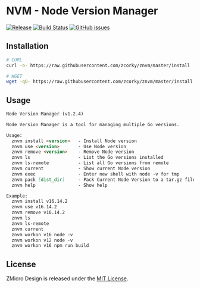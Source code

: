 # NVM - Node Version Manager

[![Release](https://img.shields.io/github/tag/zmicro-design/plugin-nvm.svg?label=Release)](https://github.com/zmicro-design/plugin-nvm/tags)
[![Build Status](https://github.com/zmicro-design/plugin-nvm/actions/workflows/test.yml/badge.svg?branch=master)](https://github.com/zmicro-design/plugin-nvm/actions/workflows/test.yml)
[![GitHub issues](https://img.shields.io/github/issues/zmicro-design/plugin-nvm.svg)](https://github.com/zmicro-design/plugin-nvm/issues)

## Installation

```bash
# CURL
curl -o- https://raw.githubusercontent.com/zcorky/znvm/master/install | bash

# WGET
wget -qO- https://raw.githubusercontent.com/zcorky/znvm/master/install | bash
```

## Usage

```markdown
Node Version Manager (v1.2.4)

Node Version Manager is a tool for managing multiple Go versions.

Usage:
  znvm install <version>   - Install Node version
  znvm use <version>       - Use Node version
  znvm remove <version>    - Remove Node version
  znvm ls                  - List the Go versions installed
  znvm ls-remote           - List all Go versions from remote
  znvm current             - Show current Node version
  znvm exec                - Enter new shell with node -v for tmp
  znvm pack [dist_dir]     - Pack Current Node Version to a tar.gz file
  znvm help                - Show help

Example:
  znvm install v16.14.2
  znvm use v16.14.2
  znvm remove v16.14.2
  znvm ls
  znvm ls-remote
  znvm current
  znvm workon v16 node -v
  znvm workon v12 node -v
  znvm workon v16 npm run build
```

## License
ZMicro Design is released under the [MIT License](./LICENSE).
